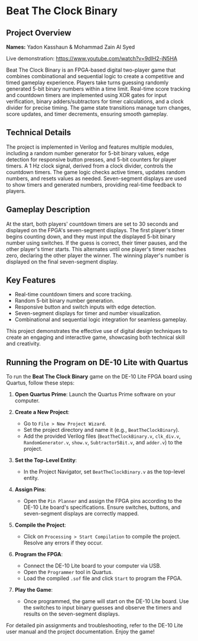 # Beat The Clock Binary

## Project Overview  
**Names:** Yadon Kasshaun & Mohammad Zain Al Syed  

Live demonstration: https://www.youtube.com/watch?v=9dlH2-jN5HA

Beat The Clock Binary is an FPGA-based digital two-player game that combines combinational and sequential logic to create a competitive and timed gameplay experience. Players take turns guessing randomly generated 5-bit binary numbers within a time limit. Real-time score tracking and countdown timers are implemented using XOR gates for input verification, binary adders/subtractors for timer calculations, and a clock divider for precise timing. The game state transitions manage turn changes, score updates, and timer decrements, ensuring smooth gameplay.  

## Technical Details  
The project is implemented in Verilog and features multiple modules, including a random number generator for 5-bit binary values, edge detection for responsive button presses, and 5-bit counters for player timers. A 1 Hz clock signal, derived from a clock divider, controls the countdown timers. The game logic checks active timers, updates random numbers, and resets values as needed. Seven-segment displays are used to show timers and generated numbers, providing real-time feedback to players.  

## Gameplay Description  
At the start, both players' countdown timers are set to 30 seconds and displayed on the FPGA's seven-segment displays. The first player's timer begins counting down, and they must input the displayed 5-bit binary number using switches. If the guess is correct, their timer pauses, and the other player's timer starts. This alternates until one player's timer reaches zero, declaring the other player the winner. The winning player's number is displayed on the final seven-segment display.  

## Key Features  
- Real-time countdown timers and score tracking.  
- Random 5-bit binary number generation.  
- Responsive button and switch inputs with edge detection.  
- Seven-segment displays for timer and number visualization.  
- Combinational and sequential logic integration for seamless gameplay.  

This project demonstrates the effective use of digital design techniques to create an engaging and interactive game, showcasing both technical skill and creativity.

## Running the Program on DE-10 Lite with Quartus  

To run the **Beat The Clock Binary** game on the DE-10 Lite FPGA board using Quartus, follow these steps:  

1. **Open Quartus Prime**: Launch the Quartus Prime software on your computer.  

2. **Create a New Project**:  
   - Go to `File > New Project Wizard`.  
   - Set the project directory and name it (e.g., `BeatTheClockBinary`).  
   - Add the provided Verilog files (`BeatTheClockBinary.v`, `clk_div.v`, `RandomGenerator.v`, `show.v`, `Subtractor58it.v`, and `adder.v`) to the project.  

3. **Set the Top-Level Entity**:  
   - In the Project Navigator, set `BeatTheClockBinary.v` as the top-level entity.  

4. **Assign Pins**:  
   - Open the `Pin Planner` and assign the FPGA pins according to the DE-10 Lite board's specifications. Ensure switches, buttons, and seven-segment displays are correctly mapped.  

5. **Compile the Project**:  
   - Click on `Processing > Start Compilation` to compile the project. Resolve any errors if they occur.  

6. **Program the FPGA**:  
   - Connect the DE-10 Lite board to your computer via USB.  
   - Open the `Programmer` tool in Quartus.  
   - Load the compiled `.sof` file and click `Start` to program the FPGA.  

7. **Play the Game**:  
   - Once programmed, the game will start on the DE-10 Lite board. Use the switches to input binary guesses and observe the timers and results on the seven-segment displays.  

For detailed pin assignments and troubleshooting, refer to the DE-10 Lite user manual and the project documentation. Enjoy the game!
